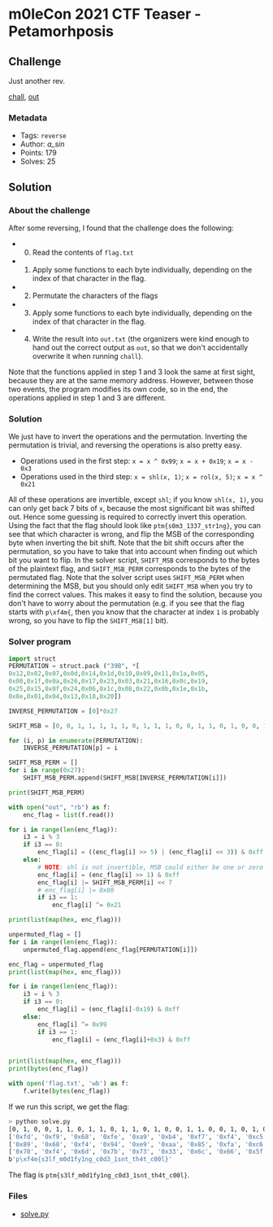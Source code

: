 # m0leCon 2021 CTF Teaser - Petamorhposis

## Challenge

Just another rev.

[chall](chall), [out](out)

### Metadata

- Tags: `reverse`
- Author: *a_sin*
- Points: 179
- Solves: 25

## Solution

### About the challenge

After some reversing, I found that the challenge does the following:

- 0. Read the contents of `flag.txt`
- 1. Apply some functions to each byte individually, depending on the index of that character in the flag.
- 2. Permutate the characters of the flags
- 3. Apply some functions to each byte individually, depending on the index of that character in the flag.
- 4. Write the result into `out.txt` (the organizers were kind enough to hand out the correct output as `out`, so that we don't accidentally overwrite it when running `chall`).

Note that the functions applied in step 1 and 3 look the same at first sight, because they are at the same memory address. However, between those two events, the program modifies its own code, so in the end, the operations applied in step 1 and 3 are different.

### Solution

We just have to invert the operations and the permutation. Inverting the permutation is trivial, and reversing the operations is also pretty easy.

- Operations used in the first step: `x = x ^ 0x99`; `x = x + 0x19`; `x = x - 0x3`
- Operations used in the third step: `x = shl(x, 1)`; `x = rol(x, 5)`; `x = x ^ 0x21`

All of these operations are invertible, except `shl`; if you know `shl(x, 1)`, you can only get back 7 bits of `x`, because the most significant bit was shifted out. Hence some guessing is required to correctly invert this operation. Using the fact that the flag should look like `ptm{s0m3_1337_str1ng}`, you can see that which character is wrong, and flip the MSB of the corresponding byte when inverting the bit shift. Note that the bit shift occurs after the permutation, so you have to take that into account when finding out which bit you want to flip. In the solver script, `SHIFT_MSB` corresponds to the bytes of the plaintext flag, and `SHIFT_MSB_PERM` corresponds to the bytes of the permutated flag. Note that the solver script uses `SHIFT_MSB_PERM` when determining the MSB, but you should only edit `SHIFT_MSB` when you try to find the correct values. This makes it easy to find the solution, because you don't have to worry about the permutation (e.g. if you see that the flag starts with `p\xf4m{`, then you know that the character at index `1` is probably wrong, so you have to flip the `SHIFT_MSB[1]` bit).

### Solver program

```python
import struct
PERMUTATION = struct.pack ("39B", *[
0x12,0x02,0x07,0x0d,0x14,0x1d,0x10,0x09,0x11,0x1a,0x05,
0x00,0x1f,0x0a,0x26,0x17,0x23,0x03,0x21,0x16,0x0c,0x19,
0x25,0x15,0x0f,0x24,0x06,0x1c,0x08,0x22,0x0b,0x1e,0x1b,
0x0e,0x01,0x04,0x13,0x18,0x20])

INVERSE_PERMUTATION = [0]*0x27

SHIFT_MSB = [0, 0, 1, 1, 1, 1, 1, 0, 1, 1, 1, 0, 0, 1, 1, 0, 1, 0, 0, 1, 0, 0, 1, 0, 0, 0, 0, 1, 1, 1, 1, 0, 0, 0, 1, 1, 0, 0, 1]

for (i, p) in enumerate(PERMUTATION):
    INVERSE_PERMUTATION[p] = i

SHIFT_MSB_PERM = []
for i in range(0x27):
    SHIFT_MSB_PERM.append(SHIFT_MSB[INVERSE_PERMUTATION[i]])

print(SHIFT_MSB_PERM)

with open("out", "rb") as f:
    enc_flag = list(f.read())

for i in range(len(enc_flag)):
    i3 = i % 3
    if i3 == 0:
        enc_flag[i] = ((enc_flag[i] >> 5) | (enc_flag[i] << 3)) & 0xff
    else:
        # NOTE: shl is not invertible, MSB could either be one or zero
        enc_flag[i] = (enc_flag[i] >> 1) & 0xff
        enc_flag[i] |= SHIFT_MSB_PERM[i] << 7
        # enc_flag[i] |= 0x80
        if i3 == 1:
            enc_flag[i] ^= 0x21

print(list(map(hex, enc_flag)))

unpermuted_flag = []
for i in range(len(enc_flag)):
    unpermuted_flag.append(enc_flag[PERMUTATION[i]])

enc_flag = unpermuted_flag
print(list(map(hex, enc_flag)))

for i in range(len(enc_flag)):
    i3 = i % 3
    if i3 == 0:
        enc_flag[i] = (enc_flag[i]-0x19) & 0xff
    else:
        enc_flag[i] ^= 0x99
        if i3 == 1:
            enc_flag[i] = (enc_flag[i]+0x3) & 0xff


print(list(map(hex, enc_flag)))
print(bytes(enc_flag))

with open('flag.txt', 'wb') as f:
    f.write(bytes(enc_flag))
```

If we run this script, we get the flag:

```bash
> python solve.py 
[0, 1, 0, 0, 1, 1, 0, 1, 1, 0, 1, 1, 0, 1, 0, 0, 1, 1, 0, 0, 1, 0, 1, 0, 0, 0, 1, 0, 1, 1, 0, 0, 1, 0, 1, 1, 0, 1, 1]
['0xfd', '0xf9', '0x68', '0xfe', '0xa9', '0xb4', '0xf7', '0xf4', '0xc5', '0xfa', '0xfa', '0x81', '0xa9', '0x94', '0x78', '0x4a', '0x85', '0xc6', '0x89', '0x49', '0xe9', '0xc6', '0xf9', '0x4a', '0xf0', '0x7d', '0x86', '0xed', '0x8d', '0xaa', '0xa8', '0x4a', '0xe4', '0x78', '0xed', '0xf2', '0xe9', '0xa9', '0xe0']
['0x89', '0x68', '0xf4', '0x94', '0xe9', '0xaa', '0x85', '0xfa', '0xc6', '0x86', '0xb4', '0xfd', '0x4a', '0xfa', '0xe0', '0x4a', '0xf2', '0xfe', '0x78', '0xf9', '0xa9', '0x7d', '0xa9', '0xc6', '0x4a', '0xe9', '0xf7', '0x8d', '0xc5', '0xed', '0x81', '0xa8', '0xed', '0x78', '0xf9', '0xa9', '0x49', '0xf0', '0xe4']
['0x70', '0xf4', '0x6d', '0x7b', '0x73', '0x33', '0x6c', '0x66', '0x5f', '0x6d', '0x30', '0x64', '0x31', '0x66', '0x79', '0x31', '0x6e', '0x67', '0x5f', '0x63', '0x30', '0x64', '0x33', '0x5f', '0x31', '0x73', '0x6e', '0x74', '0x5f', '0x74', '0x68', '0x34', '0x74', '0x5f', '0x63', '0x30', '0x30', '0x6c', '0x7d']
b'p\xf4m{s3lf_m0d1fy1ng_c0d3_1snt_th4t_c00l}'
```

The flag is `ptm{s3lf_m0d1fy1ng_c0d3_1snt_th4t_c00l}`.

### Files

- [solve.py](solve.py)